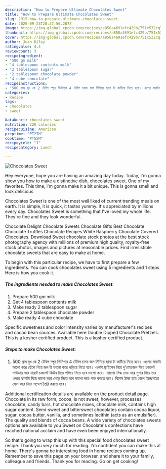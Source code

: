 ```yaml
---
description: "How to Prepare Ultimate Chocolates Sweet"
title: "How to Prepare Ultimate Chocolates Sweet"
slug: 2915-how-to-prepare-ultimate-chocolates-sweet
date: 2020-09-23T20:37:56.207Z
image: https://img-global.cpcdn.com/recipes/a858a4691efc429b/751x532cq70/chocolates-sweet-recipe-main-photo.jpg
thumbnail: https://img-global.cpcdn.com/recipes/a858a4691efc429b/751x532cq70/chocolates-sweet-recipe-main-photo.jpg
cover: https://img-global.cpcdn.com/recipes/a858a4691efc429b/751x532cq70/chocolates-sweet-recipe-main-photo.jpg
author: Juan Riley
ratingvalue: 4.4
reviewcount: 3
recipeingredient:
- "500 gm milk"
- "4 tablespoon contents milk"
- "2 tablespoon sugar"
- "2 tablespoon chocolate powder"
- "4 cube chocolate"
recipeinstructions:
- "500 গ্রাম দুধ কে 2 টেবিল স্পুন ভিনিগার 4 টেবিল চামচ জল মিশিয়ে ছানা টা কাটিয়ে নিতে হবে। এরপর সারাটা ভালো করে ছেঁকে নিয়ে জল টা ভালো করে ঝড়িয়ে নিতে হবে। একটা ফ্রাইপেন নিয়ে দু&#39;চামচজল দিয়ে চকলেট পাউডার আর চারটে চকলেট কিউব দিয়ে গলিয়ে নিতে হবে ভালো করে। তারপর মিল্ক মেড আর সুগার দিয়ে তার ওপরে ছানাটা দিয়ে ভালো করে নেড়ে নিতে হবে ভালো করে পাক করতে হবে। বিশেষ ঠান্ডা হয়ে গেলে ইচ্ছেমতো সেভ করে নিয়ে সন্দেশ তৈরি করতে হবে।"
categories:
- Recipe
tags:
- chocolates
- sweet

katakunci: chocolates sweet 
nutrition: 220 calories
recipecuisine: American
preptime: "PT27M"
cooktime: "PT55M"
recipeyield: "1"
recipecategory: Lunch

---
```



![Chocolates Sweet](https://img-global.cpcdn.com/recipes/a858a4691efc429b/751x532cq70/chocolates-sweet-recipe-main-photo.jpg)

Hey everyone, hope you are having an amazing day today. Today, I'm gonna show you how to make a distinctive dish, chocolates sweet. One of my favorites. This time, I'm gonna make it a bit unique. This is gonna smell and look delicious.

Chocolates Sweet is one of the most well liked of current trending meals on earth. It is simple, it is quick, it tastes yummy. It's appreciated by millions every day. Chocolates Sweet is something that I've loved my whole life. They're fine and they look wonderful.

Chocolate Delight Chocolate Sweets Chocolate Gifts Best Chocolate Chocolate Truffles Chocolate Recipes White Raspberry Chocolate Covered Chocolates. Download Sweet chocolate stock photos at the best stock photography agency with millions of premium high quality, royalty-free stock photos, images and pictures at reasonable prices. Find irresistible chocolate sweets that are easy to make at home.


To begin with this particular recipe, we have to first prepare a few ingredients. You can cook chocolates sweet using 5 ingredients and 1 steps. Here is how you cook it.

<!--inarticleads1-->

##### The ingredients needed to make Chocolates Sweet:

1. Prepare 500 gm milk
1. Get 4 tablespoon contents milk
1. Make ready 2 tablespoon sugar
1. Prepare 2 tablespoon chocolate powder
1. Make ready 4 cube chocolate


Specific sweetness and color intensity varies by manufacturer&#39;s recipes and cacao bean sources. Available here Double Dipped Chocolate Pretzels. This is a kosher certified product. This is a kosher certified product. 

<!--inarticleads2-->

##### Steps to make Chocolates Sweet:

1. 500 গ্রাম দুধ কে 2 টেবিল স্পুন ভিনিগার 4 টেবিল চামচ জল মিশিয়ে ছানা টা কাটিয়ে নিতে হবে। এরপর সারাটা ভালো করে ছেঁকে নিয়ে জল টা ভালো করে ঝড়িয়ে নিতে হবে। একটা ফ্রাইপেন নিয়ে দু&#39;চামচজল দিয়ে চকলেট পাউডার আর চারটে চকলেট কিউব দিয়ে গলিয়ে নিতে হবে ভালো করে। তারপর মিল্ক মেড আর সুগার দিয়ে তার ওপরে ছানাটা দিয়ে ভালো করে নেড়ে নিতে হবে ভালো করে পাক করতে হবে। বিশেষ ঠান্ডা হয়ে গেলে ইচ্ছেমতো সেভ করে নিয়ে সন্দেশ তৈরি করতে হবে।


Additional certification details are available on the product detail page. Chocolate in its raw form, cocoa, is not sweet, however, processes chocolate; candy bars, hot chocolate mixes, chocolate milk, contains high sugar content. Semi-sweet and bittersweet chocolates contain cocoa liquor, sugar, cocoa butter, vanilla, and sometimes lecithin (acts as an emulsifier). The quality and blends of cocoa beans. A wide variety of chocolates sweets options are available to you Sweet on Chocolate&#39;s confections have reached national acclaim and have even been enjoyed internationally. 

So that's going to wrap this up with this special food chocolates sweet recipe. Thank you very much for reading. I'm confident you can make this at home. There's gonna be interesting food in home recipes coming up. Remember to save this page on your browser, and share it to your family, colleague and friends. Thank you for reading. Go on get cooking!
